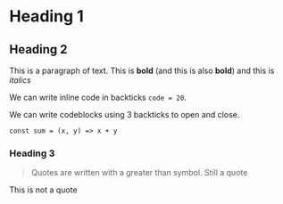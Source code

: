# Heading 1

## Heading 2
This is a paragraph of text.
This is __bold__ (and this is also **bold**) and this is _italics_

We can write inline code in backticks `code = 20`.

We can write codeblocks using 3 backticks to open and close.
```
const sum = (x, y) => x + y
```

### Heading 3

> Quotes are written with a greater than symbol.
Still a quote

This is not a quote
